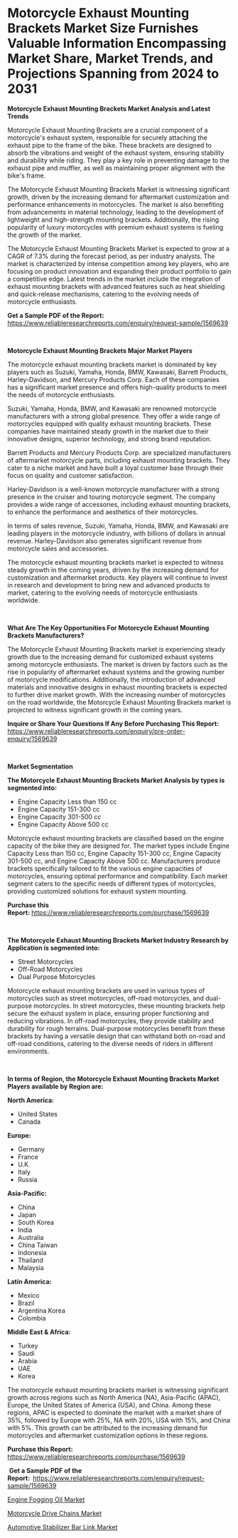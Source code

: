 <p><h1>Motorcycle Exhaust Mounting Brackets Market Size Furnishes Valuable Information Encompassing Market Share, Market Trends, and Projections Spanning from 2024 to 2031</h1></p><p><strong>Motorcycle Exhaust Mounting Brackets Market Analysis and Latest Trends</strong></p>
<p><p>Motorcycle Exhaust Mounting Brackets are a crucial component of a motorcycle's exhaust system, responsible for securely attaching the exhaust pipe to the frame of the bike. These brackets are designed to absorb the vibrations and weight of the exhaust system, ensuring stability and durability while riding. They play a key role in preventing damage to the exhaust pipe and muffler, as well as maintaining proper alignment with the bike's frame.</p><p>The Motorcycle Exhaust Mounting Brackets Market is witnessing significant growth, driven by the increasing demand for aftermarket customization and performance enhancements in motorcycles. The market is also benefiting from advancements in material technology, leading to the development of lightweight and high-strength mounting brackets. Additionally, the rising popularity of luxury motorcycles with premium exhaust systems is fueling the growth of the market.</p><p>The Motorcycle Exhaust Mounting Brackets Market is expected to grow at a CAGR of 7.3% during the forecast period, as per industry analysts. The market is characterized by intense competition among key players, who are focusing on product innovation and expanding their product portfolio to gain a competitive edge. Latest trends in the market include the integration of exhaust mounting brackets with advanced features such as heat shielding and quick-release mechanisms, catering to the evolving needs of motorcycle enthusiasts.</p></p>
<p><strong>Get a Sample PDF of the Report:&nbsp;</strong> <a href="https://www.reliableresearchreports.com/enquiry/request-sample/1569639">https://www.reliableresearchreports.com/enquiry/request-sample/1569639</a></p>
<p>&nbsp;</p>
<p><strong>Motorcycle Exhaust Mounting Brackets Major Market Players</strong></p>
<p><p>The motorcycle exhaust mounting brackets market is dominated by key players such as Suzuki, Yamaha, Honda, BMW, Kawasaki, Barrett Products, Harley-Davidson, and Mercury Products Corp. Each of these companies has a significant market presence and offers high-quality products to meet the needs of motorcycle enthusiasts.</p><p>Suzuki, Yamaha, Honda, BMW, and Kawasaki are renowned motorcycle manufacturers with a strong global presence. They offer a wide range of motorcycles equipped with quality exhaust mounting brackets. These companies have maintained steady growth in the market due to their innovative designs, superior technology, and strong brand reputation.</p><p>Barrett Products and Mercury Products Corp. are specialized manufacturers of aftermarket motorcycle parts, including exhaust mounting brackets. They cater to a niche market and have built a loyal customer base through their focus on quality and customer satisfaction.</p><p>Harley-Davidson is a well-known motorcycle manufacturer with a strong presence in the cruiser and touring motorcycle segment. The company provides a wide range of accessories, including exhaust mounting brackets, to enhance the performance and aesthetics of their motorcycles.</p><p>In terms of sales revenue, Suzuki, Yamaha, Honda, BMW, and Kawasaki are leading players in the motorcycle industry, with billions of dollars in annual revenue. Harley-Davidson also generates significant revenue from motorcycle sales and accessories.</p><p>The motorcycle exhaust mounting brackets market is expected to witness steady growth in the coming years, driven by the increasing demand for customization and aftermarket products. Key players will continue to invest in research and development to bring new and advanced products to market, catering to the evolving needs of motorcycle enthusiasts worldwide.</p></p>
<p>&nbsp;</p>
<p><strong>What Are The Key Opportunities For Motorcycle Exhaust Mounting Brackets Manufacturers?</strong></p>
<p><p>The Motorcycle Exhaust Mounting Brackets market is experiencing steady growth due to the increasing demand for customized exhaust systems among motorcycle enthusiasts. The market is driven by factors such as the rise in popularity of aftermarket exhaust systems and the growing number of motorcycle modifications. Additionally, the introduction of advanced materials and innovative designs in exhaust mounting brackets is expected to further drive market growth. With the increasing number of motorcycles on the road worldwide, the Motorcycle Exhaust Mounting Brackets market is projected to witness significant growth in the coming years.</p></p>
<p><strong>Inquire or Share Your Questions If Any Before Purchasing This Report:</strong> <a href="https://www.reliableresearchreports.com/enquiry/pre-order-enquiry/1569639">https://www.reliableresearchreports.com/enquiry/pre-order-enquiry/1569639</a></p>
<p>&nbsp;</p>
<p><strong>Market Segmentation</strong></p>
<p><strong>The Motorcycle Exhaust Mounting Brackets Market Analysis by types is segmented into:</strong></p>
<p><ul><li>Engine Capacity Less than 150 cc</li><li>Engine Capacity 151-300 cc</li><li>Engine Capacity 301-500 cc</li><li>Engine Capacity Above 500 cc</li></ul></p>
<p><p>Motorcycle exhaust mounting brackets are classified based on the engine capacity of the bike they are designed for. The market types include Engine Capacity Less than 150 cc, Engine Capacity 151-300 cc, Engine Capacity 301-500 cc, and Engine Capacity Above 500 cc. Manufacturers produce brackets specifically tailored to fit the various engine capacities of motorcycles, ensuring optimal performance and compatibility. Each market segment caters to the specific needs of different types of motorcycles, providing customized solutions for exhaust system mounting.</p></p>
<p><strong>Purchase this Report:&nbsp;</strong><a href="https://www.reliableresearchreports.com/purchase/1569639">https://www.reliableresearchreports.com/purchase/1569639</a></p>
<p>&nbsp;</p>
<p><strong>The Motorcycle Exhaust Mounting Brackets Market Industry Research by Application is segmented into:</strong></p>
<p><ul><li>Street Motorcycles</li><li>Off-Road Motorcycles</li><li>Dual Purpose Motorcycles</li></ul></p>
<p><p>Motorcycle exhaust mounting brackets are used in various types of motorcycles such as street motorcycles, off-road motorcycles, and dual-purpose motorcycles. In street motorcycles, these mounting brackets help secure the exhaust system in place, ensuring proper functioning and reducing vibrations. In off-road motorcycles, they provide stability and durability for rough terrains. Dual-purpose motorcycles benefit from these brackets by having a versatile design that can withstand both on-road and off-road conditions, catering to the diverse needs of riders in different environments.</p></p>
<p>&nbsp;</p>
<p><strong>In terms of Region, the Motorcycle Exhaust Mounting Brackets Market Players available by Region are:</strong></p>
<p>
    <p> <strong> North America: </strong>
        <ul>
            <li>United States</li>
            <li>Canada</li>
        </ul>
        </p> 
    <p> <strong> Europe: </strong>
        <ul>
            <li>Germany</li>
            <li>France</li>
            <li>U.K.</li>
            <li>Italy</li>
            <li>Russia</li>
        </ul>
        </p> 
    <p> <strong> Asia-Pacific: </strong>
        <ul>
            <li>China</li>
            <li>Japan</li>
            <li>South Korea</li>
            <li>India</li>
            <li>Australia</li>
            <li>China Taiwan</li>
            <li>Indonesia</li>
            <li>Thailand</li>
            <li>Malaysia</li>
        </ul>
        </p> 
    <p> <strong> Latin America: </strong>
        <ul>
            <li>Mexico</li>
            <li>Brazil</li>
            <li>Argentina Korea</li>
            <li>Colombia</li>
        </ul>
        </p> 
    <p> <strong> Middle East & Africa: </strong>
        <ul>
            <li>Turkey</li>
            <li>Saudi</li>
            <li>Arabia</li>
            <li>UAE</li>
            <li>Korea</li>
        </ul>
    </p>
    </p>
<p><p>The motorcycle exhaust mounting brackets market is witnessing significant growth across regions such as North America (NA), Asia-Pacific (APAC), Europe, the United States of America (USA), and China. Among these regions, APAC is expected to dominate the market with a market share of 35%, followed by Europe with 25%, NA with 20%, USA with 15%, and China with 5%. This growth can be attributed to the increasing demand for motorcycles and aftermarket customization options in these regions.</p></p>
<p><strong>Purchase this Report: </strong><a href="https://www.reliableresearchreports.com/purchase/1569639">https://www.reliableresearchreports.com/purchase/1569639</a></p>
<p>&nbsp;<strong>Get a Sample PDF of the Report:&nbsp;&nbsp;</strong><a href="https://www.reliableresearchreports.com/enquiry/request-sample/1569639">https://www.reliableresearchreports.com/enquiry/request-sample/1569639</a></p>
<p><strong></strong></p>
<p><p><a href="https://github.com/okotobwrhuteie/Market-Research-Report-List-1/blob/main/engine-fogging-oil-market.md">Engine Fogging Oil Market</a></p><p><a href="https://github.com/irfadac/Market-Research-Report-List-2/blob/main/motorcycle-drive-chains-market.md">Motorcycle Drive Chains Market</a></p><p><a href="https://github.com/myacatherineblakecaczo9vcsw/Market-Research-Report-List-1/blob/main/automotive-stabilizer-bar-link-market.md">Automotive Stabilizer Bar Link Market</a></p></p>